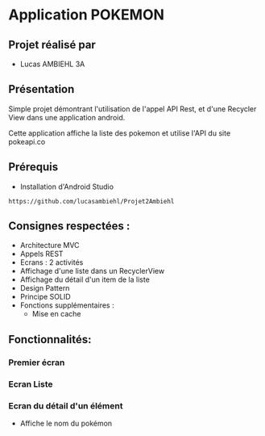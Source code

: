 # Application POKEMON

## Projet réalisé par 

- Lucas AMBIEHL 3A

## Présentation

Simple projet démontrant l'utilisation de l'appel API Rest, et d'une Recycler View dans une application android.

Cette application affiche la liste des pokemon et utilise l'API du site pokeapi.co

## Prérequis


- Installation d'Android Studio<br/>


````
https://github.com/lucasambiehl/Projet2Ambiehl
````

## Consignes respectées : 

- Architecture MVC
- Appels REST
- Ecrans : 2 activités
- Affichage d'une liste dans un RecyclerView
- Affichage du détail d'un item de la liste
- Design Pattern
- Principe SOLID
- Fonctions supplémentaires :
	- Mise en cache


## Fonctionnalités: 

### Premier écran 

### Ecran Liste 



### Ecran du détail d'un élément

- Affiche le nom du pokémon




